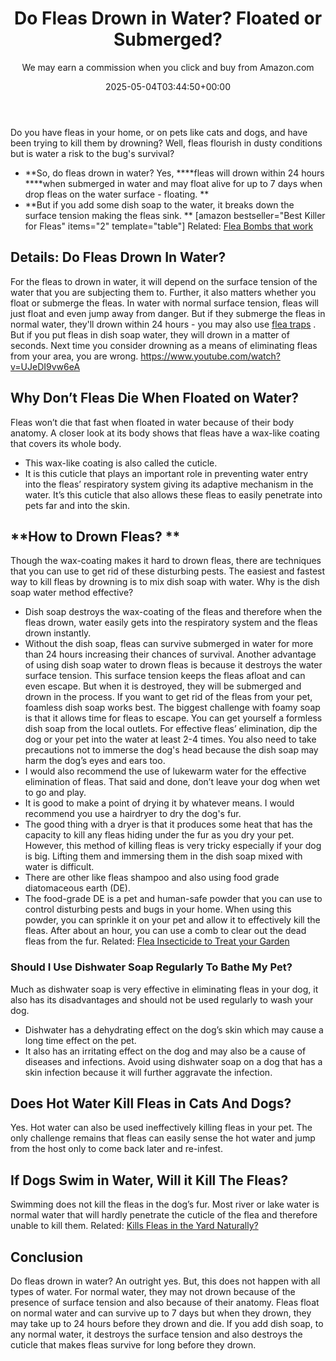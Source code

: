 ﻿---
author: We may earn a commission when you click and buy from Amazon.com
layout: post
title: Do Fleas Drown in Water? Floated or Submerged?
date: '2025-05-04T03:44:50+00:00'
categories:
- Fleas
- Guide
tags: []
slug: /do-fleas-drown-in-water/
lastmod: 2025-05-07T12:21:26+03:00
---

Do you have fleas in your home, or on pets like cats and dogs, and have been trying to kill them by drowning? Well, fleas flourish in dusty conditions but is water a risk to the bug's survival?
- **So, do fleas drown in water? Yes, ****fleas will drown within 24 hours ****when submerged in water and may float alive for up to 7 days when drop fleas on the water surface - floating. **
- **But if you add some dish soap to the water, it breaks down the surface tension making the fleas sink. **
[amazon bestseller="Best Killer for Fleas" items="2" template="table"]
Related:
[Flea Bombs that work](https://pestpolicy.com/best-fogger-for-fleas/)
## Details: Do Fleas Drown In Water?
For the fleas to drown in water, it will depend on the surface tension of the water that you are subjecting them to. Further, it also matters whether you float or submerge the fleas.
In water with normal surface tension, fleas will just float and even jump away from danger. But if they submerge the fleas in normal water, they'll drown within 24 hours - you may also use
[flea traps](https://pestpolicy.com/best-flea-trap/)
.
But if you put fleas in dish soap water, they will drown in a matter of seconds. Next time you consider drowning as a means of eliminating fleas from your area, you are wrong.
https://www.youtube.com/watch?v=UJeDI9vw6eA
## **Why Don’t Fleas Die When Floated on Water?**
Fleas won’t die that fast when floated in water because of their body anatomy. A closer look at its body shows that fleas have a wax-like coating that covers its whole body.
- This wax-like coating is also called the cuticle.
- It is this cuticle that plays an important role in preventing water entry into the fleas’ respiratory system giving its adaptive mechanism in the water.
It’s this cuticle that also allows these fleas to easily penetrate into pets far and into the skin.
## **How to Drown Fleas? **
Though the wax-coating makes it hard to drown fleas, there are techniques that you can use to get rid of these disturbing pests.
The easiest and fastest way to kill fleas by drowning is to mix dish soap with water. Why is the dish soap water method effective?
- Dish soap destroys the wax-coating of the fleas and therefore when the fleas drown, water easily gets into the respiratory system and the fleas drown instantly.
- Without the dish soap, fleas can survive submerged in water for more than 24 hours increasing their chances of survival.
Another advantage of using dish soap water to drown fleas is because it destroys the water surface tension. This surface tension keeps the fleas afloat and can even escape. But when it is destroyed, they will be submerged and drown in the process.
If you want to get rid of the fleas from your pet, foamless dish soap works best. The biggest challenge with foamy soap is that it allows time for fleas to escape. You can get yourself a formless dish soap from the local outlets.
For effective fleas’ elimination, dip the dog or your pet into the water at least 2-4 times. You also need to take precautions not to immerse the dog's head because the dish soap may harm the dog’s eyes and ears too.
- I would also recommend the use of lukewarm water for the effective elimination of fleas. That said and done, don’t leave your dog when wet to go and play.
- It is good to make a point of drying it by whatever means. I would recommend you use a hairdryer to dry the dog's fur.
- The good thing with a dryer is that it produces some heat that has the capacity to kill any fleas hiding under the fur as you dry your pet.
However, this method of killing fleas is very tricky especially if your dog is big. Lifting them and immersing them in the dish soap mixed with water is difficult.
- There are other like fleas shampoo and also using food grade diatomaceous earth (DE).
- The food-grade DE is a pet and human-safe powder that you can use to control disturbing pests and bugs in your home.
When using this powder, you can sprinkle it on your pet and allow it to effectively kill the fleas. After about an hour, you can use a comb to clear out the dead fleas from the fur.
Related:
[Flea Insecticide to Treat your Garden](https://pestpolicy.com/best-flea-spray-for-yard/)
### **Should I Use Dishwater Soap Regularly To Bathe My Pet?**
Much as dishwater soap is very effective in eliminating fleas in your dog, it also has its disadvantages and should not be used regularly to wash your dog.
- Dishwater has a dehydrating effect on the dog’s skin which may cause a long time effect on the pet.
- It also has an irritating effect on the dog and may also be a cause of diseases and infections.
Avoid using dishwater soap on a dog that has a skin infection because it will further aggravate the infection.
## **Does Hot Water Kill Fleas in Cats And Dogs?**
Yes. Hot water can also be used ineffectively killing fleas in your pet.
The only challenge remains that fleas can easily sense the hot water and jump from the host only to come back later and re-infest.
## **If Dogs Swim in Water, Will it Kill The Fleas?**
Swimming does not kill the fleas in the dog’s fur.
Most river or lake water is normal water that will hardly penetrate the cuticle of the flea and therefore unable to kill them.
Related:
[Kills Fleas in the Yard Naturally?](https://pestpolicy.com/what-kills-fleas-in-the-yard-naturally/)
## Conclusion
Do fleas drown in water? An outright yes. But, this does not happen with all types of water. For normal water, they may not drown because of the presence of surface tension and also because of their anatomy.
Fleas float on normal water and can survive up to 7 days but when they drown, they may take up to 24 hours before they drown and die.
If you add dish soap, to any normal water, it destroys the surface tension and also destroys the cuticle that makes fleas survive for long before they drown.